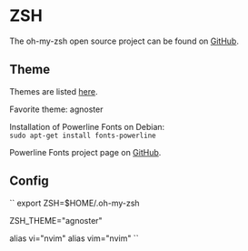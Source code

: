 # ZSH

The oh-my-zsh open source project can be found on [GitHub](https://github.com/robbyrussell/oh-my-zsh/wiki).

## Theme

Themes are listed [here](https://github.com/robbyrussell/oh-my-zsh/wiki/Themes).

Favorite theme: agnoster

Installation of Powerline Fonts on Debian:  
``
sudo apt-get install fonts-powerline
``
 
Powerline Fonts project page on [GitHub](https://github.com/powerline/fonts).

## Config

``
export ZSH=$HOME/.oh-my-zsh

ZSH_THEME="agnoster"

alias vi="nvim"
alias vim="nvim"
``

